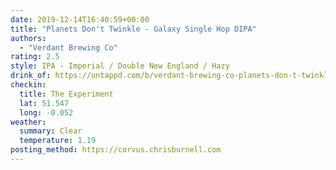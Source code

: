 ```yaml
---
date: 2019-12-14T16:40:59+00:00
title: "Planets Don't Twinkle - Galaxy Single Hop DIPA"
authors:
  - "Verdant Brewing Co"
rating: 2.5
style: IPA - Imperial / Double New England / Hazy
drink_of: https://untappd.com/b/verdant-brewing-co-planets-don-t-twinkle-galaxy-single-dipa/3573999
checkin:
  title: The Experiment
  lat: 51.547
  long: -0.052
weather:
  summary: Clear
  temperature: 1.19
posting_method: https://corvus.chrisburnell.com
---
```

